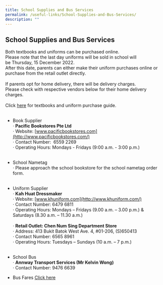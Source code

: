 ```yaml
---
title: School Supplies and Bus Services
permalink: /useful-links/School-Supplies-and-Bus-Services/
description: ""
---
```

## School Supplies and Bus Services

Both textbooks and uniforms can be purchased online.<br>
Please note that the last day uniforms will be sold in school will be&nbsp;Thursday, 15 December 2022. <br>
After this date, parents can either make their uniform purchases online or purchase from the retail outlet directly.<br><br>
If parents opt for home delivery, there will be delivery charges.<br>
Please check with respective vendors below for their home delivery charges.<br><br>
Click&nbsp;[here](https://staging.d1z3a7hqoofu2f.amplifyapp.com/files/Purchase%20Guide.pdf) for textbooks and uniform purchase guide.
<br><br>
*   Book Supplier<br>
   ·          **Pacific Bookstores Pte Ltd**<br>
    ·          Website:&nbsp;[www.pacificbookstores.com](http://www.pacificbookstores.com/)<br>
    ·        Contact Number: &nbsp;6559 2269<br>
 ·        Operating Hours:  Mondays - Fridays&nbsp;(9:00 a.m. - 3:00 p.m.)
<br><br>
*   School Nametag<br>
     ·       Please approach the school bookstore for the school nametag order form.
<br><br>
*   Uniform Supplier<br>
     ·          **Kah Huat Dressmaker**<br>
     ·          Website:&nbsp;[www.khuniform.com](http://www.khuniform.com/)<br>
     ·          Contact Number: 6479 6811<br>
     ·          Operating Hours:  Mondays – Fridays (9.00 a.m. – 3.00 p.m.) &amp; Saturdays (8.30 a.m. – 11.30 a.m.)<br><br>
    ·             **Retail Outlet: Chen Num Sing Department Store**<br>
    ·             Address: 413 Bukit Batok West Ave. 4, #01-206, (S)650413<br>
    ·             Contact Number: 6565 8961<br>
    ·             Operating Hours: Tuesdays – Sundays (10 a.m. – 7 p.m.)
<br><br>
*   School Bus<br>
    ·          **Annway Transport Services (Mr Kelvin Wong)**<br>
    ·             Contact Number: 9476 6639 
		
*   Bus Fares  [Click here](/files/bus%20info%20and%20nte%20prices%20for%20saps%20website%20(28%20apr%202023).pdf)